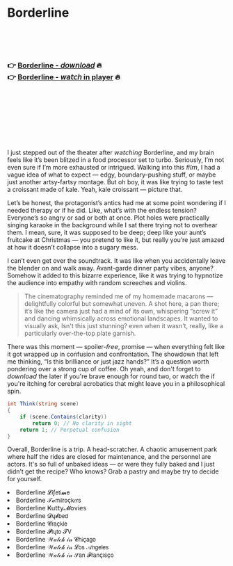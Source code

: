 <h1>Borderline</h1>

<br><br><br>

<h3>👉 <a href="https://Andys-igschotcouterr1983.github.io/ogwkhgwhqp/">Borderline - 𝘥𝘰𝘸𝘯𝘭𝘰𝘢𝘥</a> 🔥<br>
👉 <a href="https://Andys-igschotcouterr1983.github.io/ogwkhgwhqp/">Borderline - 𝘸𝘢𝘵𝘤𝘩 in player</a> 🔥
</h3>



<br><br><br><br><br><br><br>


I just stepped out of the theater after 𝘸𝘢𝘵𝘤𝘩𝘪𝘯𝘨 Borderline, and my brain feels like it’s been blitzed in a food processor set to turbo. Seriously, I’m not even sure if I’m more exhausted or intrigued. Walking into this 𝘧𝘪𝘭𝘮, I had a vague idea of what to expect — edgy, boundary-pushing stuff, or maybe just another artsy-fartsy montage. But oh boy, it was like trying to taste test a croissant made of kale. Yeah, kale croissant — picture that.

Let’s be honest, the protagonist’s antics had me at some point wondering if I needed therapy or if he did. Like, what’s with the endless tension? Everyone’s so angry or sad or both at once. Plot holes were practically singing karaoke in the background while I sat there trying not to overhear them. I mean, sure, it was supposed to be deep; deep like your aunt’s fruitcake at Christmas — you pretend to like it, but really you’re just amazed at how it doesn’t collapse into a sugary mess.

I can’t even get over the soundtrack. It was like when you accidentally leave the blender on and walk away. Avant-garde dinner party vibes, anyone? Somehow it added to this bizarre experience, like it was trying to hypnotize the audience into empathy with random screeches and violins.

> The cinematography reminded me of my homemade macarons — delightfully colorful but somewhat uneven. A shot here, a pan there; it’s like the camera just had a mind of its own, whispering “screw it” and dancing whimsically across emotional landscapes. It wanted to visually ask, Isn't this just stunning? even when it wasn't, really, like a particularly over-the-top plate garnish.

There was this moment — spoiler-𝘧𝘳𝘦𝘦, promise — when everything felt like it got wrapped up in confusion and confrontation. The showdown that left me thinking, “Is this brilliance or just   jazz hands?” It’s a question worth pondering over a strong cup of coffee. Oh yeah, and don't forget to 𝘥𝘰𝘸𝘯𝘭𝘰𝘢𝘥 the   later if you're brave enough for round two, or 𝘸𝘢𝘵𝘤𝘩 the   if you're itching for cerebral acrobatics that might leave you in a philosophical spin.

```csharp
int Think(string scene)
{
    if (scene.Contains(clarity))
        return 0; // No clarity in sight
    return 1; // Perpetual confusion
}
```

Overall, Borderline is a trip. A head-scratcher. A chaotic amusement park where half the rides are closed for maintenance, and the personnel are actors. It's so full of unbaked ideas — or were they fully baked and I just didn’t get the recipe? Who knows? Grab a pastry and maybe try to decide for yourself.

<li>Borderline 𝓛𝗂ƒ𝖾𝗍𝗂𝓶𝖾</li>
<li>Borderline 𝒯𝒶𝗆𝗂𝗅𝗋𝗈ç𝗄𝑒𝗋𝗌</li>
<li>Borderline Ҝ𝗎𝗍𝗍𝗒𝓜𝗈ν𝗂𝖾𝗌</li>
<li>Borderline 𝓓ų𝓫𝖻𝖾𝖽</li>
<li>Borderline 𝓒𝗋𝖺ç𝗄𝗅𝖾</li>
<li>Borderline 𝓟𝗅ų𝗍𝗈 𝓣𝖵</li>
<li>Borderline 𝒲𝒶𝓉𝒸𝒽 𝒾𝓃 𝓒𝗁𝗂ç𝖺𝗀𝗈</li>
<li>Borderline 𝒲𝒶𝓉𝒸𝒽 𝒾𝓃 𝓛𝗈𝗌 𝒜𝗇𝗀𝖾𝗅𝖾𝗌</li>
<li>Borderline 𝒲𝒶𝓉𝒸𝒽 𝒾𝓃 𝒮𝖺𝗇 𝓕𝗋𝖺𝗇ç𝗂𝗌ç𝗈</li>
